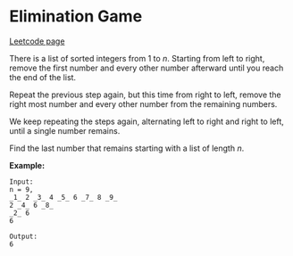 # Elimination Game
[Leetcode page](https://leetcode.com/problems/elimination-game/description)

There is a list of sorted integers from 1 to _n_. Starting from left to right,
remove the first number and every other number afterward until you reach the
end of the list.

Repeat the previous step again, but this time from right to left, remove the
right most number and every other number from the remaining numbers.

We keep repeating the steps again, alternating left to right and right to
left, until a single number remains.

Find the last number that remains starting with a list of length _n_.

**Example:**

    
    
    Input:
    n = 9,
    _1_ 2 _3_ 4 _5_ 6 _7_ 8 _9_
    2 _4_ 6 _8_
    _2_ 6
    6
    
    Output:
    6
    

